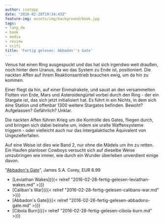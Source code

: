 ```yaml
---
author: isotopp
date: "2016-02-28T19:34:43Z"
feature-img: assets/img/background/book.jpg
tags:
- lang_de
- book
- media
- review
- scifi
title: 'Fertig gelesen: Abbadon''s Gate'
---
```

Venus hat einen Ring ausgespuckt und das hat sich irgendwo weit draußen, noch hinter dem Uranus, da wo das System zu Ende ist, positioniert. Die nackten Affen auf ihrem Reaktionsantrieb brauchen ewig, um da hin zu kommen.

Einer fliegt da hin, auf einer Einmalrakete, und saust an den versammelten Flotten von Erde, Mars und Asteroidengürtel vorbei durch den Ring - der ein Stargate ist, das sich jetzt initialisiert hat. Es führt in ein Nichts, in dem sich eine Station und offenbar 1300 weitere Stargates befinden. Bewoht? Aufgelassen? Gefährlich? Unklar.

Die nackten Affen führen Krieg um die Kontrolle des Gates, fliegen durch, und bringen sich dabei beinahe um, indem sie uralte Waffensysteme triggern - oder vielleicht auch nur das intergalaktische Äquivalent von Ungezieferfallen.

Auf eine Weise ist dies wie Band 2, nur ohne die Mädels um ihn zu retten. Ein Haufen planloser Cowboys versucht sich auf dieselbe Weise umzubringen wie immer, wie durch ein Wunder überleben unverdient einige davon.

"[Abbadon's Gate](http://www.amazon.de/dp/B009SQ018I)", James S.A. Corey, EUR 8.99

- [Leviathan Wakes]({{< relref "2016-02-28-fertig-gelesen-leviathan-wakes.md" >}})
- [Caliban's War]({{< relref "2016-02-28-fertig-gelesen-calibans-war.md" >}})
- [Abbadon's Gate]({{< relref "2016-02-28-fertig-gelesen-abbadons-gate.md" >}})
- [Cibola Burn]({{< relref "2016-02-28-fertig-gelesen-cibola-burn.md" >}})
